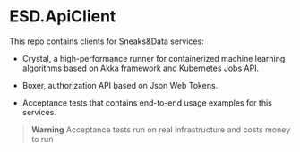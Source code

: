 # ESD.ApiClient

This repo contains clients for Sneaks&Data services:

- Crystal, a high-performance runner for containerized machine learning algorithms based on Akka framework and Kubernetes Jobs API. 
- Boxer, authorization API based on Json Web Tokens.

- Acceptance tests that contains end-to-end usage examples for this services.
> **Warning**
> Acceptance tests run on real infrastructure and costs money to run
